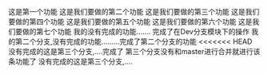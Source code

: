 这是第一个功能
这是我们要做的第二个功能
这是我们要做的第三个功能
这是我们要做的第四个功能
这是我们要做的第五个功能
这是我们要做的第六个功能
这是我们要做的第七个功能
我的没有完成的功能....... 完成了在Dev分支模块下的操作
我的第二个分支,没有完成的功能.........完成了第二个分支的功能
<<<<<<< HEAD
没有完成的这是第三个分支,....完成了
第三个分支没有和master进行合并就进行该条功能了
没有完成的这是第三个分支,....
